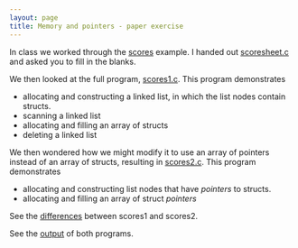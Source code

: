 ```yaml
---
layout: page
title: Memory and pointers - paper exercise
---
```


In class we worked through the [scores]({{site.examples}}/scores) example.
I handed out [scoresheet.c]({{site.examples}}/scores/scoresheet.c) and asked you to fill in the blanks.

We then looked at the full program, [scores1.c]({{site.examples}}/scores/scores1.c).
This program demonstrates

 * allocating and constructing a linked list, in which the list nodes contain structs.
 * scanning a linked list
 * allocating and filling an array of structs
 * deleting a linked list

We then wondered how we might modify it to use an array of pointers instead of an array of structs, resulting in [scores2.c]({{site.examples}}/scores/scores2.c).
This program demonstrates

 * allocating and constructing list nodes that have *pointers* to structs.
 * allocating and filling an array of struct *pointers*

See the [differences]({{site.examples}}/scores/diffs12.txt) between scores1 and scores2.

See the [output]({{site.examples}}/scores/testing.txt) of both programs.
